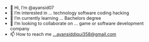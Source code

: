 - 👋 Hi, I’m @ayansid07
- 👀 I’m interested in ... technology software coding hacking 
- 🌱 I’m currently learning ... Bachelors degree
- 💞️ I’m looking to collaborate on ... game or software development company 
- 📫 How to reach me ...ayansiddiqui358@gmail.com 

<!---
ayansid07/ayansid07 is a ✨ special ✨ repository because its `README.md` (this file) appears on your GitHub profile.
You can click the Preview link to take a look at your changes.
--->
